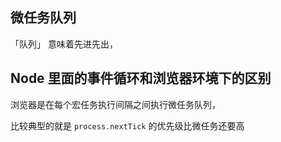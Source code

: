 ## 微任务队列

「队列」 意味着先进先出，

## Node 里面的事件循环和浏览器环境下的区别

浏览器是在每个宏任务执行间隔之间执行微任务队列，

比较典型的就是 `process.nextTick` 的优先级比微任务还要高
